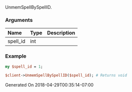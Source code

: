 UnmemSpellBySpellID.
### Arguments
**Name**|**Type**|**Description**
:---|:---|:---
spell_id|int|

### Example

```perl
my $spell_id = 1;

$client->UnmemSpellBySpellID($spell_id); # Returns void
```


Generated On 2018-04-29T00:35:14-07:00